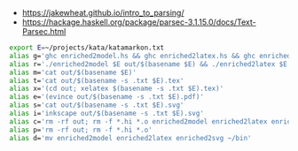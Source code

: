 
* https://jakewheat.github.io/intro_to_parsing/
* https://hackage.haskell.org/package/parsec-3.1.15.0/docs/Text-Parsec.html

```bash
export E=~/projects/kata/katamarkon.txt
alias g='ghc enriched2model.hs && ghc enriched2latex.hs && ghc enriched2svg.hs && rm -f *.hi *.o'
alias r='./enriched2model $E out/$(basename $E) && ./enriched2latex $E out/$(basename -s .txt $E).tex && ./enriched2svg $E out/$(basename -s .txt $E).svg'
alias m='cat out/$(basename $E)'
alias t='cat out/$(basename -s .txt $E).tex'
alias x='(cd out; xelatex $(basename -s .txt $E).tex)'
alias e='(evince out/$(basename -s .txt $E).pdf)'
alias s='cat out/$(basename -s .txt $E).svg'
alias i='inkscape out/$(basename -s .txt $E).svg'
alias c='rm -rf out; rm -f *.hi *.o enriched2model enriched2latex enriched2svg'
alias p='rm -rf out; rm -f *.hi *.o'
alias d='mv enriched2model enriched2latex enriched2svg ~/bin'
```
